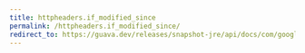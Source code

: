 ```yaml
---
title: httpheaders.if_modified_since
permalink: /httpheaders.if_modified_since/
redirect_to: https://guava.dev/releases/snapshot-jre/api/docs/com/google/common/net/HttpHeaders.html#IF_MODIFIED_SINCE
---
```

